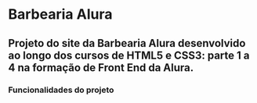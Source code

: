 # Barbearia Alura 

## Projeto do site da Barbearia Alura desenvolvido ao longo dos cursos de HTML5 e CSS3: parte 1 a 4 na formação de Front End da Alura. 

### Funcionalidades do projeto
